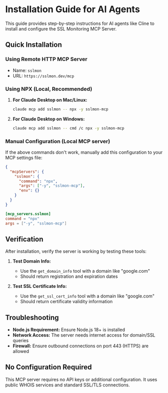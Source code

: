 # Installation Guide for AI Agents

This guide provides step-by-step instructions for AI agents like Cline to install and configure the SSL Monitoring MCP Server.

## Quick Installation

### Using Remote HTTP MCP Server

- Name: `sslmon`
- URL: `https://sslmon.dev/mcp`

### Using NPX (Local, Recommended)

1. **For Claude Desktop on Mac/Linux:**
   ```bash
   claude mcp add sslmon -- npx -y sslmon-mcp
   ```

2. **For Claude Desktop on Windows:**
   ```bash
   claude mcp add sslmon -- cmd /c npx -y sslmon-mcp
   ```

### Manual Configuration (Local MCP server)

If the above commands don't work, manually add this configuration to your MCP settings file:

```json
{
  "mcpServers": {
    "sslmon": {
      "command": "npx",
      "args": ["-y", "sslmon-mcp"],
      "env": {}
    }
  }
}
```

```toml
[mcp_servers.sslmon]
command = "npx"
args = ["-y", "sslmon-mcp"]
```

## Verification

After installation, verify the server is working by testing these tools:

1. **Test Domain Info:**
   - Use the `get_domain_info` tool with a domain like "google.com"
   - Should return registration and expiration dates

2. **Test SSL Certificate Info:**
   - Use the `get_ssl_cert_info` tool with a domain like "google.com"
   - Should return certificate validity information

## Troubleshooting

- **Node.js Requirement:** Ensure Node.js 18+ is installed
- **Network Access:** The server needs internet access for domain/SSL queries
- **Firewall:** Ensure outbound connections on port 443 (HTTPS) are allowed

## No Configuration Required

This MCP server requires no API keys or additional configuration. It uses public WHOIS services and standard SSL/TLS connections.
